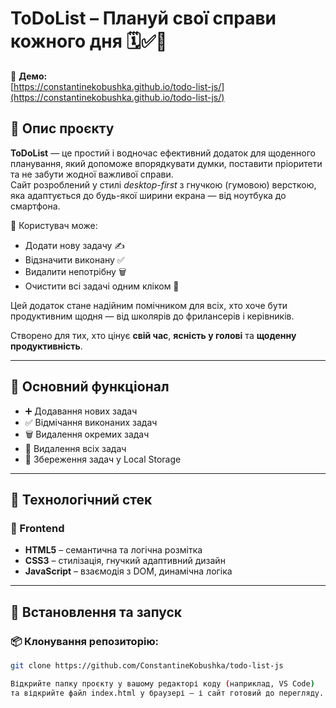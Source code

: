 # ToDoList – Плануй свої справи кожного дня 🗓️✅🧠

🔗 **Демо:**  
[https://constantinekobushka.github.io/todo-list-js/](https://constantinekobushka.github.io/todo-list-js/)

## 🔎 Опис проєкту

**ToDoList** — це простий і водночас ефективний додаток для щоденного планування, який допоможе впорядкувати думки, поставити пріоритети та не забути жодної важливої справи.  
Сайт розроблений у стилі _desktop-first_ з гнучкою (гумовою) версткою, яка адаптується до будь-якої ширини екрана — від ноутбука до смартфона.

📝 Користувач може:

- Додати нову задачу ✍️
- Відзначити виконану ✅
- Видалити непотрібну 🗑️
- Очистити всі задачі одним кліком 🔄

Цей додаток стане надійним помічником для всіх, хто хоче бути продуктивним щодня — від школярів до фрилансерів і керівників.

Створено для тих, хто цінує **свій час**, **ясність у голові** та **щоденну продуктивність**.

---

## 🌟 Основний функціонал

- ➕ Додавання нових задач
- ✅ Відмічання виконаних задач
- 🗑️ Видалення окремих задач
- 🔄 Видалення всіх задач
- 💾 Збереження задач у Local Storage

---

## 🧰 Технологічний стек

### 🔨 Frontend

- **HTML5** – семантична та логічна розмітка
- **CSS3** – стилізація, гнучкий адаптивний дизайн
- **JavaScript** – взаємодія з DOM, динамічна логіка

---

## 🚀 Встановлення та запуск

### 📦 Клонування репозиторію:

```bash
git clone https://github.com/ConstantineKobushka/todo-list-js

Відкрийте папку проєкту у вашому редакторі коду (наприклад, VS Code)
та відкрийте файл index.html у браузері — і сайт готовий до перегляду.
```
